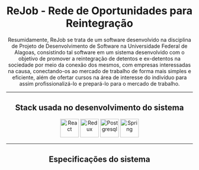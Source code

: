 <div align="center">
  <h1>ReJob - Rede de Oportunidades para Reintegração</h1>
  <p>Resumidamente, ReJob se trata de um software desenvolvido na disciplina de Projeto de Desenvolvimento de Software na Universidade Federal de Alagoas, consistindo tal software em um sistema desenvolvido com o objetivo de promover a reintegração de detentos e ex-detentos na sociedade por meio da conexão dos mesmos, com empresas interessadas na causa, conectando-os ao mercado de trabalho de forma mais simples e eficiente, além de ofertar cursos na área de interesse do indivíduo para assim profissionalizá-lo e prepará-lo para o mercado de trabalho.</p>

  <hr>
  <h2>Stack usada no desenvolvimento do sistema</h2>
  <img alt="React" heigth="40" width="50" src="https://cdn.jsdelivr.net/gh/devicons/devicon/icons/react/react-original-wordmark.svg" />
  <img alt="Redux" heigth="40" width="50" src="https://cdn.jsdelivr.net/gh/devicons/devicon/icons/redux/redux-original.svg" />
  <img alt="Postgresql" heigth="40" width="50" src="https://cdn.jsdelivr.net/gh/devicons/devicon/icons/postgresql/postgresql-original.svg" />
  <img alt="Spring" heigth="40" width="50" src="https://cdn.jsdelivr.net/gh/devicons/devicon/icons/spring/spring-plain.svg" />

  <hr>
  <h2>Especificações do sistema</h2>
</div>
